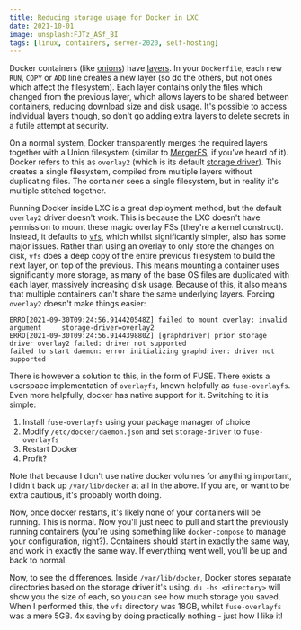```yaml
---
title: Reducing storage usage for Docker in LXC
date: 2021-10-01
image: unsplash:FJTz_ASf_BI
tags: [linux, containers, server-2020, self-hosting]
---
```


Docker containers (like [onions](https://www.youtube.com/watch?v=GZpcwKEIRCI)) have [layers](https://docs.docker.com/storage/storagedriver/). In your `Dockerfile`, each new `RUN`, `COPY` or `ADD` line creates a new layer (so do the others, but not ones which affect the filesystem). Each layer contains only the files which changed from the previous layer, which allows layers to be shared between containers, reducing download size and disk usage. It's possible to access individual layers though, so don't go adding extra layers to delete secrets in a futile attempt at security.

On a normal system, Docker transparently merges the required layers together with a Union filesystem (similar to [MergerFS](https://github.com/trapexit/mergerfs), if you've heard of it). Docker refers to this as `overlay2` (which is its default [storage driver](https://docs.docker.com/storage/storagedriver/select-storage-driver/)). This creates a single filesystem, compiled from multiple layers without duplicating files. The container sees a single filesystem, but in reality it's multiple stitched together.

Running Docker inside LXC is a great deployment method, but the default `overlay2` driver doesn't work. This is because the LXC doesn't have permission to mount these magic overlay FSs (they're a kernel construct). Instead, it defaults to [`vfs`](https://docs.docker.com/storage/storagedriver/vfs-driver/), which whilst significantly simpler, also has some major issues. Rather than using an overlay to only store the changes on disk, `vfs` does a deep copy of the entire previous filesystem to build the next layer, on top of the previous. This means mounting a container uses significantly more storage, as many of the base OS files are duplicated with each layer, massively increasing disk usage. Because of this, it also means that multiple containers can't share the same underlying layers. Forcing `overlay2` doesn't make things easier:

```
ERRO[2021-09-30T09:24:56.914420548Z] failed to mount overlay: invalid argument     storage-driver=overlay2
ERRO[2021-09-30T09:24:56.914439880Z] [graphdriver] prior storage driver overlay2 failed: driver not supported
failed to start daemon: error initializing graphdriver: driver not supported
```

There is however a solution to this, in the form of FUSE. There exists a userspace implementation of `overlayfs`, known helpfully as `fuse-overlayfs`. Even more helpfully, docker has native support for it. Switching to it is simple:

1. Install `fuse-overlayfs` using your package manager of choice
2. Modify `/etc/docker/daemon.json` and set `storage-driver` to `fuse-overlayfs`
3. Restart Docker
4. Profit?

Note that because I don't use native docker volumes for anything important, I didn't back up `/var/lib/docker` at all in the above. If you are, or want to be extra cautious, it's probably worth doing.

Now, once docker restarts, it's likely none of your containers will be running. This is normal. Now you'll just need to pull and start the previously running containers (you're using something like `docker-compose` to manage your configuration, right?). Containers should start in exactly the same way, and work in exactly the same way. If everything went well, you'll be up and back to normal.

Now, to see the differences. Inside `/var/lib/docker`, Docker stores separate directories based on the storage driver it's using. `du -hs <directory>` will show you the size of each, so you can see how much storage you saved. When I performed this, the `vfs` directory was 18GB, whilst `fuse-overlayfs` was a mere 5GB. 4x saving by doing practically nothing - just how I like it!
